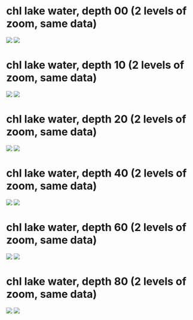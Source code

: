 # chl lake water, depth 00 (2 levels of zoom, same data) 

![](../figures/chldepth00.png) 
![](../figures/chldepth00zoomed1.png) 


# chl lake water, depth 10 (2 levels of zoom, same data) 

![](../figures/chldepth10.png) 
![](../figures/chldepth10zoomed1.png) 


# chl lake water, depth 20 (2 levels of zoom, same data) 

![](../figures/chldepth20.png) 
![](../figures/chldepth20zoomed1.png) 


# chl lake water, depth 40 (2 levels of zoom, same data) 

![](../figures/chldepth40.png) 
![](../figures/chldepth40zoomed1.png) 


# chl lake water, depth 60 (2 levels of zoom, same data) 

![](../figures/chldepth60.png) 
![](../figures/chldepth60zoomed1.png) 


# chl lake water, depth 80 (2 levels of zoom, same data) 

![](../figures/chldepth80.png) 
![](../figures/chldepth80zoomed1.png) 

